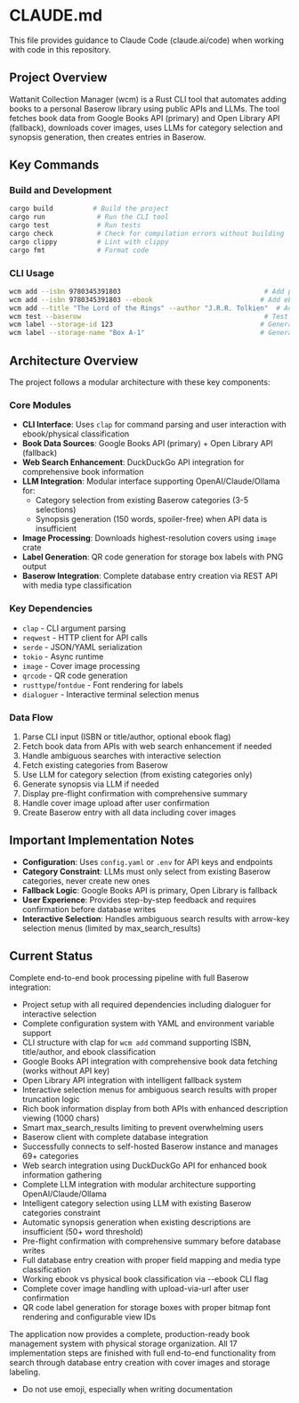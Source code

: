 # CLAUDE.md

This file provides guidance to Claude Code (claude.ai/code) when working with code in this repository.

## Project Overview

Wattanit Collection Manager (wcm) is a Rust CLI tool that automates adding books to a personal Baserow library using public APIs and LLMs. The tool fetches book data from Google Books API (primary) and Open Library API (fallback), downloads cover images, uses LLMs for category selection and synopsis generation, then creates entries in Baserow.

## Key Commands

### Build and Development
```bash
cargo build          # Build the project
cargo run             # Run the CLI tool
cargo test            # Run tests
cargo check           # Check for compilation errors without building
cargo clippy          # Lint with clippy
cargo fmt             # Format code
```

### CLI Usage
```bash
wcm add --isbn 9780345391803                                    # Add physical book by ISBN
wcm add --isbn 9780345391803 --ebook                           # Add ebook by ISBN
wcm add --title "The Lord of the Rings" --author "J.R.R. Tolkien"  # Add book by title/author
wcm test --baserow                                              # Test Baserow connection
wcm label --storage-id 123                                     # Generate QR label by storage ID
wcm label --storage-name "Box A-1"                             # Generate QR label by storage name
```

## Architecture Overview

The project follows a modular architecture with these key components:

### Core Modules
- **CLI Interface**: Uses `clap` for command parsing and user interaction with ebook/physical classification
- **Book Data Sources**: Google Books API (primary) + Open Library API (fallback)
- **Web Search Enhancement**: DuckDuckGo API integration for comprehensive book information
- **LLM Integration**: Modular interface supporting OpenAI/Claude/Ollama for:
  - Category selection from existing Baserow categories (3-5 selections)
  - Synopsis generation (150 words, spoiler-free) when API data is insufficient
- **Image Processing**: Downloads highest-resolution covers using `image` crate
- **Label Generation**: QR code generation for storage box labels with PNG output
- **Baserow Integration**: Complete database entry creation via REST API with media type classification

### Key Dependencies
- `clap` - CLI argument parsing
- `reqwest` - HTTP client for API calls
- `serde` - JSON/YAML serialization
- `tokio` - Async runtime
- `image` - Cover image processing
- `qrcode` - QR code generation
- `rusttype`/`fontdue` - Font rendering for labels
- `dialoguer` - Interactive terminal selection menus

### Data Flow
1. Parse CLI input (ISBN or title/author, optional ebook flag)
2. Fetch book data from APIs with web search enhancement if needed
3. Handle ambiguous searches with interactive selection
4. Fetch existing categories from Baserow
5. Use LLM for category selection (from existing categories only)
6. Generate synopsis via LLM if needed
7. Display pre-flight confirmation with comprehensive summary
8. Handle cover image upload after user confirmation
9. Create Baserow entry with all data including cover images

## Important Implementation Notes

- **Configuration**: Uses `config.yaml` or `.env` for API keys and endpoints
- **Category Constraint**: LLMs must only select from existing Baserow categories, never create new ones
- **Fallback Logic**: Google Books API is primary, Open Library is fallback
- **User Experience**: Provides step-by-step feedback and requires confirmation before database writes
- **Interactive Selection**: Handles ambiguous search results with arrow-key selection menus (limited by max_search_results)

## Current Status

Complete end-to-end book processing pipeline with full Baserow integration:
- Project setup with all required dependencies including dialoguer for interactive selection
- Complete configuration system with YAML and environment variable support
- CLI structure with clap for `wcm add` command supporting ISBN, title/author, and ebook classification
- Google Books API integration with comprehensive book data fetching (works without API key)
- Open Library API integration with intelligent fallback system
- Interactive selection menus for ambiguous search results with proper truncation logic
- Rich book information display from both APIs with enhanced description viewing (1000 chars)
- Smart max_search_results limiting to prevent overwhelming users
- Baserow client with complete database integration
- Successfully connects to self-hosted Baserow instance and manages 69+ categories
- Web search integration using DuckDuckGo API for enhanced book information gathering
- Complete LLM integration with modular architecture supporting OpenAI/Claude/Ollama
- Intelligent category selection using LLM with existing Baserow categories constraint
- Automatic synopsis generation when existing descriptions are insufficient (50+ word threshold)
- Pre-flight confirmation with comprehensive summary before database writes
- Full database entry creation with proper field mapping and media type classification
- Working ebook vs physical book classification via --ebook CLI flag
- Complete cover image handling with upload-via-url after user confirmation
- QR code label generation for storage boxes with proper bitmap font rendering and configurable view IDs

The application now provides a complete, production-ready book management system with physical storage organization. All 17 implementation steps are finished with full end-to-end functionality from search through database entry creation with cover images and storage labeling.
- Do not use emoji, especially when writing documentation